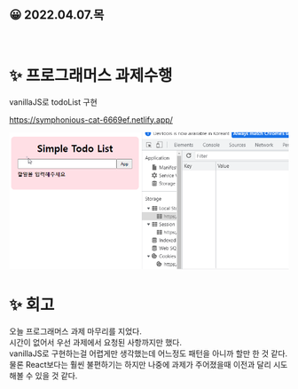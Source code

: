 ## 😀 2022.04.07.목

<br/>

# ✨ 프로그래머스 과제수행

vanillaJS로 todoList 구현

<https://symphonious-cat-6669ef.netlify.app/>

![TodoList시현git](../../images/2022/04/07.gif)

# ✨ 회고

오늘 프로그래머스 과제 마무리를 지었다.  
시간이 없어서 우선 과제에서 요청된 사항까지만 했다.  
vanillaJS로 구현하는걸 어렵게만 생각했는데 어느정도 패턴을 아니까 할만 한 것 같다.  
물론 React보다는 훨씬 불편하기는 하지만 나중에 과제가 주어졌을때 이전과 달리 시도해볼 수 있을 것 같다.  
